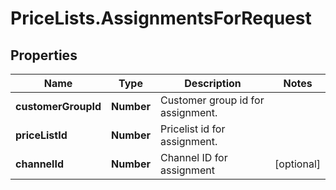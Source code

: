 # PriceLists.AssignmentsForRequest

## Properties
Name | Type | Description | Notes
------------ | ------------- | ------------- | -------------
**customerGroupId** | **Number** | Customer group id for assignment. | 
**priceListId** | **Number** | Pricelist id for assignment. | 
**channelId** | **Number** | Channel ID for assignment | [optional] 
